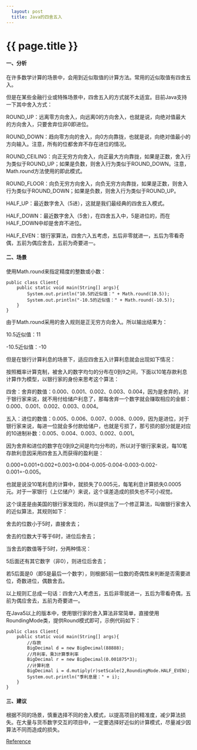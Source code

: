 ```yaml
---     
  layout: post
  title: Java的四舍五入
---
```

{{ page.title }}
===================

#### 一、分析 

在许多数学计算的场景中，会用到近似取值的计算方法。常用的近似取值有四舍五入。 

但是在某些金融行业或特殊场景中，四舍五入的方式就不太适宜。目前Java支持一下其中舍入方式： 

ROUND_UP：远离零方向舍入，向远离0的方向舍入，也就是说，向绝对值最大的方向舍入，只要舍弃位非0即进位。 

ROUND_DOWN：趋向零方向的舍入，向0方向靠拢，也就是说，向绝对值最小的方向输入。注意，所有的位都舍弃不存在进位的情况。 

ROUND_CEILING：向正无穷方向舍入，向正最大方向靠拢，如果是正数，舍入行为类似于ROUND_UP；如果是负数，则舍入行为类似于ROUND_DOWN。注意，Math.round方法使用的即此模式。 

ROUND_FLOOR：向负无穷方向舍入，向负无穷方向靠拢，如果是正数，则舍入行为类似于ROUND_DOWN；如果是负数，则舍入行为类似于ROUND_UP。 

HALF_UP：最近数字舍入（5进），这就是我们最经典的四舍五入模式。 

HALF_DOWN：最近数字舍入（5舍），在四舍五入中，5是进位的，而在HALF_DOWN中却是舍弃不进位。 

HALF_EVEN：银行家算法，四舍六入五考虑，五后非零就进一，五后为零看奇偶，五前为偶应舍去，五前为奇要进一。 

#### 二、场景 

使用Math.round来指定精度的整数或小数： 

    public class Client{   
        public static void main(String[] args){   
            System.out.println("10.5的近似值：" + Math.round(10.5));   
            System.out.println("-10.5的近似值：" + Math.round(-10.5));   
        }   
    }   
 

由于Math.round采用的舍入规则是正无穷方向舍入。所以输出结果为： 

10.5近似值：11 

-10.5近似值：-10 

 

但是在银行计算利息的场景下，适应四舍五入计算利息就会出现如下情况： 

按照概率计算克制，被舍入的数字均匀的分布在0到9之间，下面以10笔存款利息计算作为模型，以银行家的身份来思考这个算法： 

四舍：舍弃的数值：0.000、0.001、0.002、0.003、0.004，因为是舍弃的，对于银行家来说，就不用付给储户利息了，那每舍弃一个数字就会赚取相应的金额：0.000、0.001、0.002、0.003、0.004。 

五入：进位的数值：0.005、0.006、0.007、0.008、0.009，因为是进位，对于银行家来说，每进一位就会多付款给储户，也就是亏损了，那亏损的部分就是对应的10进制补数：0.005、0.004、0.003、0.002、0.001。 

因为舍弃和进位的数字在0到9之间是均匀分布的，所以对于银行家来说，每10笔存款利息因采用四舍五入而获得的盈利是： 

0.000+0.001+0.002+0.003+0.004-0.005-0.004-0.003-0.002-0.001=-0.005。 

也就是说没10笔利息的计算中，就损失了0.005元，每笔利息计算损失0.0005元。对于一家银行（上亿储户）来说，这个误差造成的损失也不可小视觉。 

 

这个误差是由美国的银行家发现的，所以提供出了一个修正算法，叫做银行家舍入的近似算法，其规则如下： 

舍去的位数小于5时，直接舍去； 

舍去的位数大于等于6时，进位后舍去； 

当舍去的数值等于5时，分两种情况： 

5后面还有其它数字（非0），则进位后舍去； 

若5后面是0（即5是最后一个数字），则根据5前一位数的奇偶性来判断是否需要进位，奇数进位，偶数舍去。 

以上规则汇总成一句话：四舍六入考虑五，五后非零就进一，五后为零看奇偶，五前为偶应舍去，五前为奇要进一。 

 

在Java5以上的版本中，使用银行家的舍入算法非常简单，直接使用RoundingMode类，提供Round模式即可，示例代码如下： 

    public class Client{   
        public static void main(String[] args){   
            //存款   
            BigDecimal d = new BigDecimal(88888);   
            //月利率，乘3计算季利率   
            BigDecimal r = new BigDecimal(0.001875*3);   
            //计算利息   
            BigDecimal i = d.mutiply(r)setScale(2,RoundingMode.HALF_EVEN);   
            System.out.println("季利息是：" + i);   
        }    
    }

#### 三、建议 

根据不同的场景，慎重选择不同的舍入模式，以提高项目的精准度，减少算法损失。在大量与货币数字交互的项目中，一定要选择好近似的计算模式，尽量减少因算法不同而造成的损失。

[Reference](http://blog.csdn.net/p106786860/article/details/9377471)